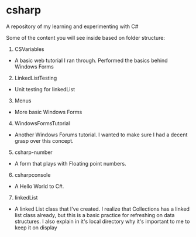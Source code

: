 # csharp
A repository of my learning and experimenting with C\#

Some of the content you will see inside based on folder structure:

1. CSVariables 
  * A basic web tutorial I ran through. Performed the basics behind Windows Forms
2. LinkedListTesting
  * Unit testing for linkedList
3. Menus
  * More basic Windows Forms
4. WindowsFormsTutorial
  * Another Windows Forums tutorial. I wanted to make sure I had a decent grasp over this concept.
5. csharp-number
  * A form that plays with Floating point numbers.
6. csharpconsole
  * A Hello World to C\#.
7. linkedList
  * A linked List class that I've created. I realize that Collections has a linked list class already, but this is a basic practice for refreshing on data structures. I also explain in it's local directory why it's important to me to keep it on display
